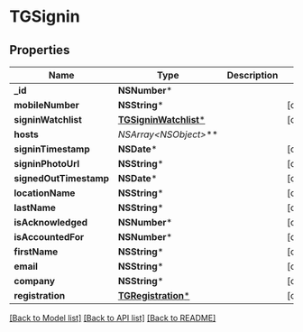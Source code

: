 # TGSignin

## Properties
Name | Type | Description | Notes
------------ | ------------- | ------------- | -------------
**_id** | **NSNumber*** |  | 
**mobileNumber** | **NSString*** |  | [optional] 
**signinWatchlist** | [**TGSigninWatchlist***](TGSigninWatchlist.md) |  | [optional] 
**hosts** | **NSArray&lt;NSObject*&gt;*** |  | 
**signinTimestamp** | **NSDate*** |  | [optional] 
**signinPhotoUrl** | **NSString*** |  | [optional] 
**signedOutTimestamp** | **NSDate*** |  | [optional] 
**locationName** | **NSString*** |  | [optional] 
**lastName** | **NSString*** |  | [optional] 
**isAcknowledged** | **NSNumber*** |  | [optional] 
**isAccountedFor** | **NSNumber*** |  | [optional] 
**firstName** | **NSString*** |  | [optional] 
**email** | **NSString*** |  | [optional] 
**company** | **NSString*** |  | [optional] 
**registration** | [**TGRegistration***](TGRegistration.md) |  | [optional] 

[[Back to Model list]](../README.md#documentation-for-models) [[Back to API list]](../README.md#documentation-for-api-endpoints) [[Back to README]](../README.md)


